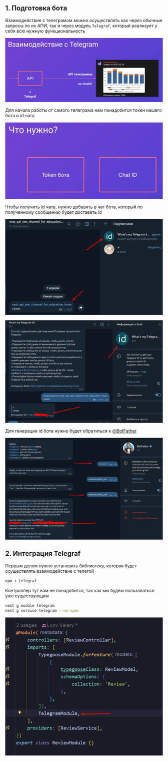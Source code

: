 
## 1. Подготовка бота

Взаимодействие с телеграмом можно осуществлять как через обычные запросы по их АПИ, так и через модуль `Telegraf`, который реализует у себя всю нужную функциональность 

![](_png/Pasted%20image%2020230407072848.png)

Для начала работы от самого телеграма нам понадобится токен нашего бота и id чата

![](_png/Pasted%20image%2020230407073102.png)

Чтобы получить id чата, нужно добавить в чат бота, который по полученному сообщению будет доставать id 

![](_png/Pasted%20image%2020230407073904.png)

![](_png/Pasted%20image%2020230407073906.png)

Для генерации id бота нужно будет обратиться к [@BotFather](https://t.me/BotFather) 

![](_png/Pasted%20image%2020230407074152.png)

## 2. Интеграция Telegraf

Первым делом нужно установить библиотеку, которая будет осуществлять взаимодействие с телегой

```bash
npm i telegraf
```

Контроллер тут нам не понадобится, так как мы будем пользоваться уже существующим

```bash
nest g module telegram
nest g service telegram --no-spec
```





![](_png/Pasted%20image%2020230407081000.png)










